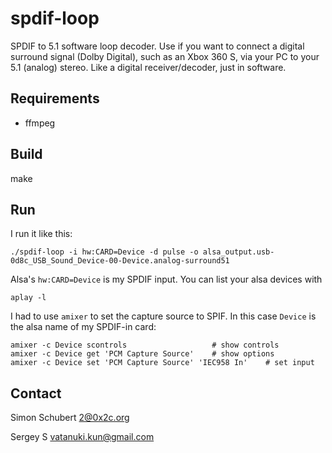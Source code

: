 spdif-loop
==========

SPDIF to 5.1 software loop decoder.  Use if you want to connect a
digital surround signal (Dolby Digital), such as an Xbox 360 S, via
your PC to your 5.1 (analog) stereo.  Like a digital receiver/decoder,
just in software.


Requirements
------------

- ffmpeg


Build
-----

make


Run
---

I run it like this:

    ./spdif-loop -i hw:CARD=Device -d pulse -o alsa_output.usb-0d8c_USB_Sound_Device-00-Device.analog-surround51

Alsa's `hw:CARD=Device` is my SPDIF input.  You can list your alsa devices with

    aplay -l

I had to use `amixer` to set the capture source to SPIF.  In this case
`Device` is the alsa name of my SPDIF-in card:

	amixer -c Device scontrols                   # show controls
	amixer -c Device get 'PCM Capture Source'    # show options
    amixer -c Device set 'PCM Capture Source' 'IEC958 In'    # set input


Contact
-------

Simon Schubert <2@0x2c.org>

Sergey S <vatanuki.kun@gmail.com>

